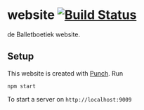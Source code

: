# website [![Build Status](https://travis-ci.org/Balletboetiek/website.svg?branch=master)](https://travis-ci.org/Balletboetiek/website)
de Balletboetiek website.

## Setup
This website is created with [Punch][punch]. Run

```shell
npm start
```

To start a server on `http://localhost:9009`

[punch]: http://laktek.github.io/punch/
